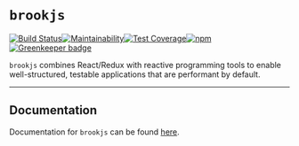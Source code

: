 # `brookjs`

[![Build Status](https://travis-ci.org/valtech-nyc/brookjs.svg?branch=master)](https://travis-ci.org/valtech-nyc/brookjs)[![Maintainability](https://api.codeclimate.com/v1/badges/b608965a030648b33573/maintainability)](https://codeclimate.com/github/valtech-nyc/brookjs/maintainability)[![Test Coverage](https://api.codeclimate.com/v1/badges/b608965a030648b33573/test_coverage)](https://codeclimate.com/github/valtech-nyc/brookjs/test_coverage)[![npm](https://img.shields.io/npm/v/brookjs.svg)](https://www.npmjs.com/package/brookjs)[![Greenkeeper badge](https://badges.greenkeeper.io/valtech-nyc/brookjs.svg)](https://greenkeeper.io/)

`brookjs` combines React/Redux with reactive programming tools to enable well-structured, testable applications that are performant by default.

___

## Documentation

Documentation for `brookjs` can be found [here][docs].

  [docs]: https://mAAdhaTTah.github.io/brookjs/
